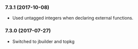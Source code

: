 ### 7.3.1 (2017-10-08)

  * Used untagged integers when declaring external functions.


### 7.3.0 (2017-07-27)

  * Switched to jbuilder and topkg
